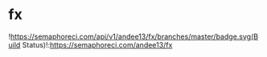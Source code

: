 # fx
!https://semaphoreci.com/api/v1/andee13/fx/branches/master/badge.svg(Build Status)!:https://semaphoreci.com/andee13/fx
